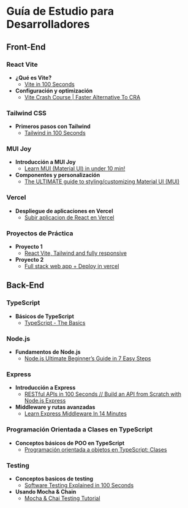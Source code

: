 # Guía de Estudio para Desarrolladores

## Front-End

### React Vite

- **¿Qué es Vite?**
  - [Vite in 100 Seconds](https://www.youtube.com/watch?v=KCrXgy8qtjM&ab_channel=Fireship)
- **Configuración y optimización**
  - [Vite Crash Course | Faster Alternative To CRA](https://www.youtube.com/watch?v=89NJdbYTgJ8&ab_channel=TraversyMedia)

### Tailwind CSS

- **Primeros pasos con Tailwind**
  - [Tailwind in 100 Seconds](https://www.youtube.com/watch?v=mr15Xzb1Ook&ab_channel=Fireship)

### MUI Joy

- **Introducción a MUI Joy**
  - [Learn MUI (Material UI) in under 10 min!](https://www.youtube.com/watch?v=FB-sKY63AWo&pp=ygUQbXVpIGpveSB1aSBpbnRybw%3D%3D)
- **Componentes y personalización**
  - [The ULTIMATE guide to styling/customizing Material UI (MUI)](https://www.youtube.com/watch?v=HsdjivqQ7BA&pp=ygUQbXVpIGpveSB1aSBpbnRybw%3D%3D)

### Vercel

- **Despliegue de aplicaciones en Vercel**
  - [Subir aplicacion de React en Vercel](https://www.youtube.com/watch?v=6CCikS4eXuM&ab_channel=FaztCode)

### Proyectos de Práctica

- **Proyecto 1**
  - [React Vite, Tailwind and fully responsive](https://www.youtube.com/watch?v=_oO4Qi5aVZs&ab_channel=JavaScriptMastery)
- **Proyecto 2**
  - [Full stack web app + Deploy in vercel](https://www.youtube.com/playlist?list=PLaBeGKL1tOU0pbIVu1I3ZcBZ7BJkN0isz)

## Back-End

### TypeScript

- **Básicos de TypeScript**
  - [TypeScript - The Basics](https://www.youtube.com/watch?v=ahCwqrYpIuM&ab_channel=Fireship)

### Node.js

- **Fundamentos de Node.js**
  - [Node.js Ultimate Beginner’s Guide in 7 Easy Steps](https://www.youtube.com/watch?v=ENrzD9HAZK4&ab_channel=Fireship)

### Express

- **Introducción a Express**
  - [RESTful APIs in 100 Seconds // Build an API from Scratch with Node.js Express](https://www.youtube.com/watch?v=-MTSQjw5DrM&ab_channel=Fireship)
- **Middleware y rutas avanzadas**
  - [Learn Express Middleware In 14 Minutes](https://www.youtube.com/watch?v=lY6icfhap2o&ab_channel=WebDevSimplified)

### Programación Orientada a Clases en TypeScript

- **Conceptos básicos de POO en TypeScript**
  - [Programación orientada a objetos en TypeScript: Clases](https://www.youtube.com/watch?v=x6Le9w6hOnU&ab_channel=DevLab)

### Testing

- **Conceptos basicos de testing**
  - [Software Testing Explained in 100 Seconds](https://www.youtube.com/watch?v=u6QfIXgjwGQ&ab_channel=Fireship)
- **Usando Mocha & Chain**
  - [Mocha & Chai Testing Tutorial](https://www.youtube.com/watch?v=MLTRHc5dk6s&ab_channel=WebDevSimplified)
